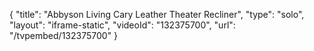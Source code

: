 {
    "title": "Abbyson Living Cary Leather Theater Recliner",
    "type": "solo",
    "layout": "iframe-static",
    "videoId": "132375700",
    "url": "\/tvpembed\/132375700"
}